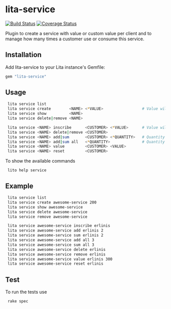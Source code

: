# lita-service

[![Build Status](https://travis-ci.org/equintana/lita-service.png?branch=master)](https://travis-ci.org/equintana/lita-service)
[![Coverage Status](https://coveralls.io/builds/8637437/badge)](https://coveralls.io/builds/8637437)

Plugin to create a service with value or custom value per client and to manage how many times a customer use or consume this service.

## Installation

Add lita-service to your Lita instance's Gemfile:

``` ruby
gem "lita-service"
```

## Usage

``` sh
 lita service list
 lita service create        <NAME> <*VALUE>                 # Value will be set to 0 if empty.
 lita service show          <NAME>
 lita service delete|remove <NAME>

 lita service <NAME> inscribe      <CUSTOMER> <*VALUE>      # Value will be set to service's value if empty.
 lita service <NAME> delete|remove <CUSTOMER>
 lita service <NAME> add|sum       <CUSTOMER> <*QUANTITY>   # Quantity will be set to 1 if empty.
 lita service <NAME> add|sum all   <*QUANTITY>              # Quantity will be set to 1 if empty.
 lita service <NAME> value         <CUSTOMER> <VALUE>
 lita service <NAME> reset         <CUSTOMER>
```

To show the available commands
```
 lito help service
```

## Example

``` sh
 lita service list
 lita service create awesome-service 200
 lita service show awesome-service
 lita service delete awesome-service
 lita service remove awesome-service

 lita service awesome-service inscribe erlinis
 lita service awesome-service add erlinis 2
 lita service awesome-service sum erlinis 2
 lita service awesome-service add all 3
 lita service awesome-service sum all 3
 lita service awesome-service delete erlinis
 lita service awesome-service remove erlinis
 lita service awesome-service value erlinis 300
 lita service awesome-service reset erlinis
```


## Test

To run the tests use

```
 rake spec
```


